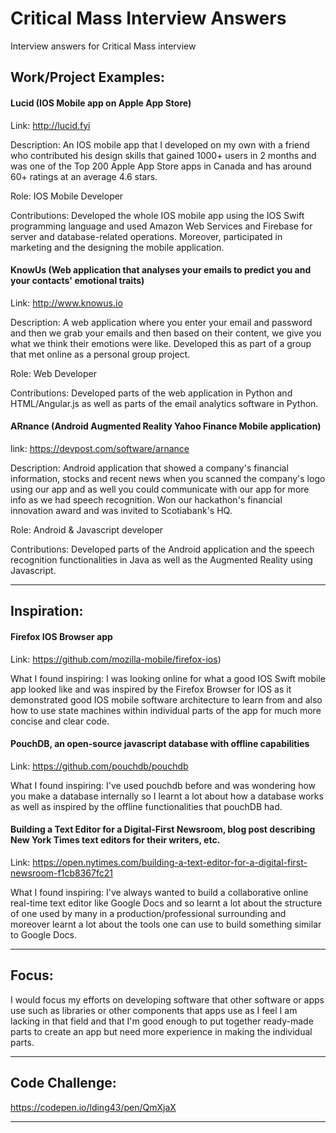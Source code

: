 # Critical Mass Interview Answers
Interview answers for Critical Mass interview

## Work/Project Examples:

#### Lucid (IOS Mobile app on Apple App Store)

Link: http://lucid.fyi

Description: An IOS mobile app that I developed on my own with a friend who contributed his design skills that gained 1000+ users in 2 months and was one of the Top 200 Apple App Store apps in Canada and has around 60+ ratings at an average 4.6 stars. 

Role: IOS Mobile Developer 

Contributions: Developed the whole IOS mobile app using the IOS Swift programming language and used Amazon Web Services and Firebase for server and database-related operations. Moreover, participated in marketing and the designing the mobile application. 

#### KnowUs (Web application that analyses your emails to predict you and your contacts' emotional traits)

Link: http://www.knowus.io 

Description: A web application where you enter your email and password and then we grab your emails and then based on their content, we give you what we think their emotions were like. Developed this as part of a group that met online as a personal group project. 

Role: Web Developer 

Contributions: Developed parts of the web application in Python and HTML/Angular.js as well as parts of the email analytics software in Python. 

#### ARnance (Android Augmented Reality Yahoo Finance Mobile application)

link: https://devpost.com/software/arnance

Description: Android application that showed a company's financial information, stocks and recent news when you scanned the company's logo using our app and as well you could communicate with our app for more info as we had speech recognition. Won our hackathon's financial innovation award and was invited to Scotiabank's HQ. 

Role: Android & Javascript developer 

Contributions: Developed parts of the Android application and the speech recognition functionalities in Java as well as the Augmented Reality using Javascript. 

***

## Inspiration:

#### Firefox IOS Browser app

Link: https://github.com/mozilla-mobile/firefox-ios) 

What I found inspiring: I was looking online for what a good IOS Swift mobile app looked like and was inspired by the Firefox Browser for IOS as it demonstrated good IOS mobile software architecture to learn from and also how to use state machines within individual parts of the app for much more concise and clear code.

#### PouchDB, an open-source javascript database with offline capabilities 

Link: https://github.com/pouchdb/pouchdb

What I found inspiring: I've used pouchdb before and was wondering how you make a database internally so I learnt a lot about how a database works as well as inspired by the offline functionalities that pouchDB had.

#### Building a Text Editor for a Digital-First Newsroom, blog post describing New York Times text editors for their writers, etc.

Link: https://open.nytimes.com/building-a-text-editor-for-a-digital-first-newsroom-f1cb8367fc21

What I found inspiring: I've always wanted to build a collaborative online real-time text editor like Google Docs and so learnt a lot about the structure of one used by many in a production/professional surrounding and moreover learnt a lot about the tools one can use to build something similar to Google Docs.

***

## Focus:

I would focus my efforts on developing software that other software or apps use such as libraries or other components that apps use as I feel I am lacking in that field and that I'm good enough to put together ready-made parts to create an app but need more experience in making the individual parts.

***

## Code Challenge:

https://codepen.io/lding43/pen/QmXjaX

***
